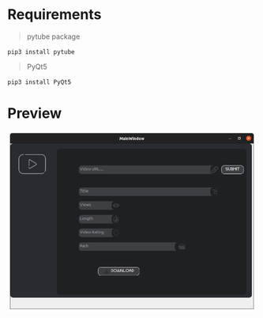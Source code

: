 # Requirements
>pytube package
```
pip3 install pytube
```
>PyQt5
```
pip3 install PyQt5
```
# Preview
![Screenshot](Icons/main.png)

